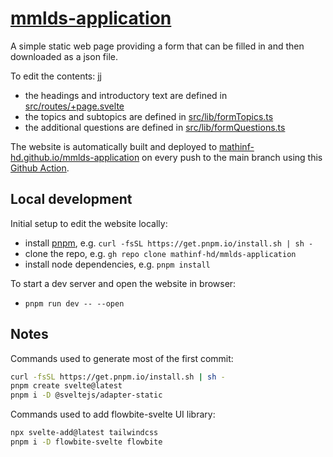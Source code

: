 # [mmlds-application](https://mathinf-hd.github.io/mmlds-application/)

A simple static web page providing a form that can be filled in and then downloaded as a json file.

To edit the contents: jj

- the headings and introductory text are defined in [src/routes/+page.svelte](src/routes/+page.svelte)
- the topics and subtopics are defined in [src/lib/formTopics.ts](src/lib/formTopics.ts)
- the additional questions are defined in [src/lib/formQuestions.ts](src/lib/formQuestions.ts)

The website is automatically built and deployed to [mathinf-hd.github.io/mmlds-application](https://mathinf-hd.github.io/mmlds-application) on every push to the main branch using this [Github Action](.github/workflows/deploy.yml).

## Local development

Initial setup to edit the website locally:

- install [pnpm](https://pnpm.io/installation), e.g. `curl -fsSL https://get.pnpm.io/install.sh | sh -`
- clone the repo, e.g. `gh repo clone mathinf-hd/mmlds-application`
- install node dependencies, e.g. `pnpm install`

To start a dev server and open the website in browser:

- `pnpm run dev -- --open`

## Notes

Commands used to generate most of the first commit:

```bash
curl -fsSL https://get.pnpm.io/install.sh | sh -
pnpm create svelte@latest
pnpm i -D @sveltejs/adapter-static
```

Commands used to add flowbite-svelte UI library:

```bash
npx svelte-add@latest tailwindcss
pnpm i -D flowbite-svelte flowbite
```
